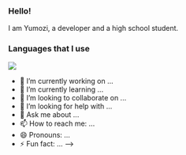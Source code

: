### Hello! 
I am Yumozi, a developer and a high school student. 

### Languages that I use
![](https://img.shields.io/badge/<Code>-<Python>-informational?style=flat&logo=<PYTHON>&logoColor=white&color=2bbc8a)


- 🔭 I’m currently working on ...
- 🌱 I’m currently learning ...
- 👯 I’m looking to collaborate on ...
- 🤔 I’m looking for help with ...
- 💬 Ask me about ...
- 📫 How to reach me: ...
- 😄 Pronouns: ...
- ⚡ Fun fact: ...
-->
